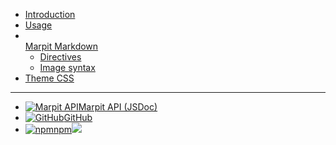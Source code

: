 - [Introduction](/)
- [Usage](/usage)
- <br>[Marpit Markdown](/markdown)
  - [Directives](/directives)
  - [Image syntax](/image-syntax)
- [Theme CSS](/theme-css)

---

- [![Marpit API](https://icongr.am/material/open-in-new.svg?size=24&color=808080)Marpit API (JSDoc)](https://marpit-api.marp.app/)
- [![GitHub](https://icongr.am/material/github-circle.svg?size=24&color=808080)GitHub](https://github.com/marp-team/marpit)
- [![npm](https://icongr.am/material/npm.svg?size=24&color=808080)npm![](https://img.shields.io/npm/v/@marp-team/marpit.svg?style=flat-square&label=%20&colorA=transparent&colorB=888)](https://www.npmjs.com/package/@marp-team/marpit)
